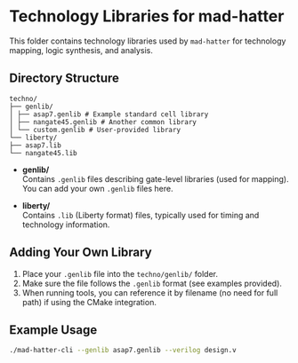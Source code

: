 # Technology Libraries for mad-hatter

This folder contains technology libraries used by `mad-hatter` for 
technology mapping, logic synthesis, and analysis.  

## Directory Structure

```
techno/
├── genlib/
│ ├── asap7.genlib # Example standard cell library
│ ├── nangate45.genlib # Another common library
│ └── custom.genlib # User-provided library
└── liberty/
├── asap7.lib
└── nangate45.lib
```

- **genlib/**  
  Contains `.genlib` files describing gate-level libraries (used for mapping).  
  You can add your own `.genlib` files here.

- **liberty/**  
  Contains `.lib` (Liberty format) files, typically used for timing and 
  technology information.

## Adding Your Own Library
1. Place your `.genlib` file into the `techno/genlib/` folder.  
2. Make sure the file follows the `.genlib` format (see examples provided).  
3. When running tools, you can reference it by filename (no need for full path) 
   if using the CMake integration.

## Example Usage
```bash
./mad-hatter-cli --genlib asap7.genlib --verilog design.v
```